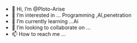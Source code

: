- 👋 Hi, I’m @Ploto-Arise
- 👀 I’m interested in ... Programming ,AI,penetration
- 🌱 I’m currently learning ...Ai
- 💞️ I’m looking to collaborate on ...
- 📫 How to reach me ...

<!---
Ploto-Arise/Ploto-Arise is a ✨ special ✨ repository because its `README.md` (this file) appears on your GitHub profile.
You can click the Preview link to take a look at your changes.
--->
